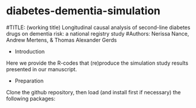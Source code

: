 # diabetes-dementia-simulation

#TITLE: (working title) 
Longitudinal causal analysis of second-line diabetes drugs on dementia risk: a national registry study
#Authors: 
Nerissa Nance, Andrew Mertens, & Thomas Alexander Gerds


* Introduction

Here we provide the R-codes that (re)produce the simulation study
results presented in our manuscript.

* Preparation

Clone the github repository, then load (and install first if
necessary) the following packages:
